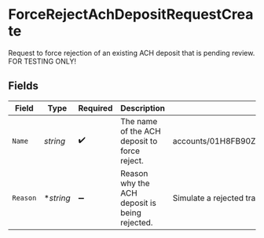 # ForceRejectAchDepositRequestCreate

Request to force rejection of an existing ACH deposit that is pending review. FOR TESTING ONLY!


## Fields

| Field                                                          | Type                                                           | Required                                                       | Description                                                    | Example                                                        |
| -------------------------------------------------------------- | -------------------------------------------------------------- | -------------------------------------------------------------- | -------------------------------------------------------------- | -------------------------------------------------------------- |
| `Name`                                                         | *string*                                                       | :heavy_check_mark:                                             | The name of the ACH deposit to force reject.                   | accounts/01H8FB90ZRRFWXB4XC2JPJ1D4Y/achDeposits/20230817000319 |
| `Reason`                                                       | **string*                                                      | :heavy_minus_sign:                                             | Reason why the ACH deposit is being rejected.                  | Simulate a rejected transfer                                   |